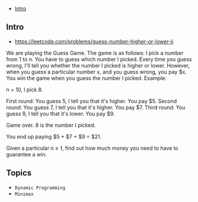 - [Intro](#intro)

## Intro

- https://leetcode.com/problems/guess-number-higher-or-lower-ii

We are playing the Guess Game. The game is as follows:
I pick a number from 1 to n. You have to guess which number I picked.
Every time you guess wrong, I'll tell you whether the number I picked is higher or lower.
However, when you guess a particular number x, and you guess wrong, you pay $x. You win the game when you guess the number I picked.
Example:

n = 10, I pick 8.

First round:  You guess 5, I tell you that it's higher. You pay $5.
Second round: You guess 7, I tell you that it's higher. You pay $7.
Third round:  You guess 9, I tell you that it's lower. You pay $9.

Game over. 8 is the number I picked.

You end up paying $5 + $7 + $9 = $21.

Given a particular n ≥ 1, find out how much money you need to have to guarantee a win.

## Topics

- `Dynamic Programming`
- `Minimax`



